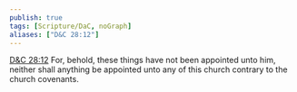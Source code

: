 ```yaml
---
publish: true
tags: [Scripture/DaC, noGraph]
aliases: ["D&C 28:12"]
---
```

[D&C 28:12](https://churchofjesuschrist.org/study/scriptures/dc-testament/dc/28?lang=eng&id=p12#p12) For, behold, these things have not been appointed unto him, neither shall anything be appointed unto any of this church contrary to the church covenants.
